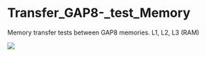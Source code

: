 # Transfer_GAP8-_test_Memory

Memory transfer tests between GAP8 memories. L1, L2, L3 (RAM)

![](tes_transfers.png)

